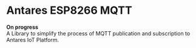 # Antares ESP8266 MQTT  
**On progress**  
A Library to simplify the process of MQTT publication and subscription to Antares IoT Platform.  
